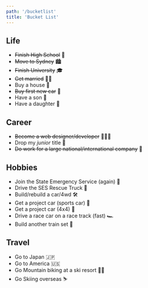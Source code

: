 ```yaml
---
path: '/bucketlist'
title: 'Bucket List'
---
```


## Life

- ~~Finish High School~~ 🏫
- ~~Move to Sydney~~ 🏙
- ~~Finish University~~ 🎓
- ~~Get married~~ 🤵🏻
- Buy a house 🏡
- ~~Buy first new car~~ 🚗
- Have a son 👶
- Have a daughter 👶

## Career

- ~~Become a web designer/developer~~ 👨🏻‍💻
- Drop my _junior_ title 🍼
- ~~Do work for a large national/international company~~ 🏢

## Hobbies

- Join the State Emergency Service (again) 🚨
- Drive the SES Rescue Truck 🚒
- Build/rebuild a car/4wd 🛠
- Get a project car (sports car) 🚗
- Get a project car (4x4) 🚙
- Drive a race car on a race track (fast) 🏎
- Build another train set 🚂

## Travel

- Go to Japan 🇯🇵
- Go to America 🇺🇸
- Go Mountain biking at a ski resort 🚵‍♂️
- Go Skiing overseas ⛷
